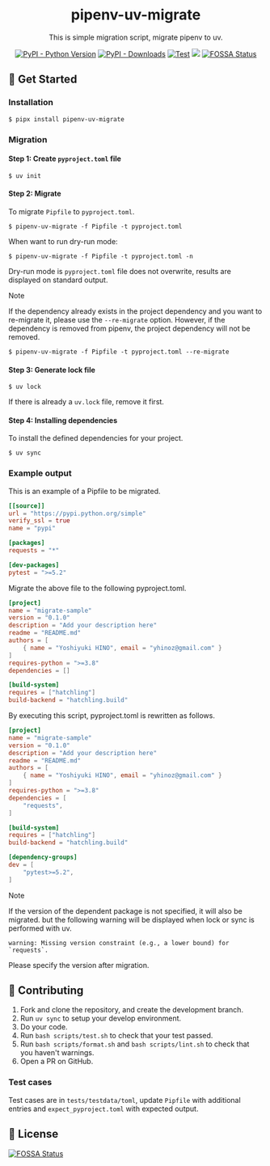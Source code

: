 <h1 align="center">pipenv-uv-migrate</h1>
<p align="center">This is simple migration script, migrate pipenv to uv.</p>

<p align="center">
    <a href="https://pypi.org/project/pipenv-uv-migrate/"><img alt="PyPI - Python Version" src="https://img.shields.io/pypi/pyversions/pipenv-uv-migrate"></a>
    <a href="https://pypi.org/project/pipenv-uv-migrate/"><img src="https://img.shields.io/pypi/dm/pipenv-uv-migrate" alt="PyPI - Downloads"></a>
    <a href="https://github.com/yhino/pipenv-uv-migrate/actions/workflows/test.yml"><img src="https://github.com/yhino/pipenv-uv-migrate/actions/workflows/test.yml/badge.svg" alt="Test"></a>      
    <a href="https://codecov.io/gh/yhino/pipenv-uv-migrate" ><img src="https://codecov.io/gh/yhino/pipenv-uv-migrate/graph/badge.svg?token=ZKkbXAb46g"/></a>
    <a href="https://app.fossa.com/projects/git%2Bgithub.com%2Fyhino%2Fpipenv-uv-migrate?ref=badge_shield"><img src="https://app.fossa.com/api/projects/git%2Bgithub.com%2Fyhino%2Fpipenv-uv-migrate.svg?type=shield" alt="FOSSA Status"></a>
</p>

## :rocket: Get Started

### Installation

    $ pipx install pipenv-uv-migrate

### Migration

#### Step 1: Create `pyproject.toml` file

    $ uv init

#### Step 2: Migrate

To migrate `Pipfile` to `pyproject.toml`.

    $ pipenv-uv-migrate -f Pipfile -t pyproject.toml

When want to run dry-run mode:

    $ pipenv-uv-migrate -f Pipfile -t pyproject.toml -n

Dry-run mode is `pyproject.toml` file does not overwrite, results are displayed on standard output.

> [!Note]  
> If the dependency already exists in the project dependency and you want to re-migrate it, please use the `--re-migrate` option.
> However, if the dependency is removed from pipenv, the project dependency will not be removed.
>
>     $ pipenv-uv-migrate -f Pipfile -t pyproject.toml --re-migrate

#### Step 3: Generate lock file

    $ uv lock

If there is already a `uv.lock` file, remove it first.

#### Step 4: Installing dependencies

To install the defined dependencies for your project.

    $ uv sync

### Example output

This is an example of a Pipfile to be migrated.

```toml
[[source]]
url = "https://pypi.python.org/simple"
verify_ssl = true
name = "pypi"

[packages]
requests = "*"

[dev-packages]
pytest = ">=5.2"
```

Migrate the above file to the following pyproject.toml.

```toml
[project]
name = "migrate-sample"
version = "0.1.0"
description = "Add your description here"
readme = "README.md"
authors = [
    { name = "Yoshiyuki HINO", email = "yhinoz@gmail.com" }
]
requires-python = ">=3.8"
dependencies = []

[build-system]
requires = ["hatchling"]
build-backend = "hatchling.build"
```

By executing this script, pyproject.toml is rewritten as follows.

```toml
[project]
name = "migrate-sample"
version = "0.1.0"
description = "Add your description here"
readme = "README.md"
authors = [
    { name = "Yoshiyuki HINO", email = "yhinoz@gmail.com" }
]
requires-python = ">=3.8"
dependencies = [
    "requests",
]

[build-system]
requires = ["hatchling"]
build-backend = "hatchling.build"

[dependency-groups]
dev = [
    "pytest>=5.2",
]
```

> [!Note]  
> If the version of the dependent package is not specified, it will also be migrated. but the following warning will be displayed when lock or sync is performed with uv.
>
>     warning: Missing version constraint (e.g., a lower bound) for `requests`.
>
> Please specify the version after migration.

## :handshake: Contributing

1. Fork and clone the repository, and create the development branch.
2. Run `uv sync` to setup your develop environment.
3. Do your code.
4. Run `bash scripts/test.sh` to check that your test passed.
5. Run `bash scripts/format.sh` and `bash scripts/lint.sh` to check that you haven't warnings.
6. Open a PR on GitHub.

### Test cases

Test cases are in `tests/testdata/toml`, update `Pipfile` with additional entries and `expect_pyproject.toml` with expected output.


## :pencil: License

[![FOSSA Status](https://app.fossa.com/api/projects/git%2Bgithub.com%2Fyhino%2Fpipenv-uv-migrate.svg?type=large)](https://app.fossa.com/projects/git%2Bgithub.com%2Fyhino%2Fpipenv-uv-migrate?ref=badge_large)
